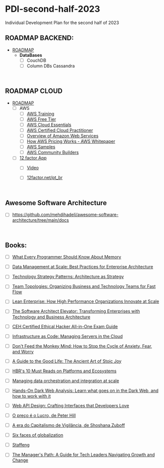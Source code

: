 # PDI-second-half-2023
Individual Development Plan for the second half of 2023


## ROADMAP BACKEND:
- [ROADMAP](https://roadmap.sh/backend)
  -   **DataBases**
      - [ ] CouchDB
      - [ ] Column DBs Cassandra

<br>

## ROADMAP CLOUD
- [ROADMAP](https://roadmap.sh/devops)
  - [ ] AWS
    - [ ] [AWS Training](https://digitalcloud.training/aws-sysops-administrator-associate-free-practice-exam-questions/)   
    - [ ] [AWS Free Tier](https://aws.amazon.com/free/?all-free-tier.sort-by=item.additionalFields.SortRank&all-free-tier.sort-order=asc&awsf.Free%20Tier%20Types=*all&awsf.Free%20Tier%20Categories=*all)
    - [ ] [AWS Cloud Essentials](https://aws.amazon.com/getting-started/cloud-essentials/)
    - [ ] [AWS Certified Cloud Practitioner](https://aws.amazon.com/certification/certified-cloud-practitioner/)
    - [ ] [Overview of Amazon Web Services](https://docs.aws.amazon.com/whitepapers/latest/aws-overview/introduction.html)
    - [ ] [How AWS Pricing Works - AWS Whitepaper](extension://bfdogplmndidlpjfhoijckpakkdjkkil/pdf/viewer.html?file=https%3A%2F%2Fdocs.aws.amazon.com%2Fpdfs%2Fwhitepapers%2Flatest%2Fhow-aws-pricing-works%2Fhow-aws-pricing-works.pdf%23welcome)
    - [ ] [AWS Samples](https://github.com/aws-samples)
    - [ ] [AWS Community Builders](https://aws.amazon.com/developer/community/community-builders/)
    
  - [ ] [12 factor App](https://12factor.net/pt_br/)
    - [ ] [Video](https://www.youtube.com/watch?v=gpJgtED36U4&list)
    - [ ] [12factor.net/pt_br](https://12factor.net/pt_br/)


<br>

## Awesome Software Architecture
- [ ] https://github.com/mehdihadeli/awesome-software-architecture/tree/main/docs

<br>

## Books:
- [ ] [What Every Programmer Should Know About Memory](https://lnkd.in/g5bhtRZG)
- [ ] [Data Management at Scale: Best Practices for Enterprise Architecture](https://lnkd.in/gt_8KxeA)
- [ ] [Technology Strategy Patterns: Architecture as Strategy](https://lnkd.in/gt66UyuN)
- [ ] [Team Topologies: Organizing Business and Technology Teams for Fast Flow](https://lnkd.in/gaBEnk9g)
- [ ] [Lean Enterprise: How High Performance Organizations Innovate at Scale](https://lnkd.in/gitV2YfB)
- [ ] [The Software Architect Elevator: Transforming Enterprises with Technology and Business Architecture](https://lnkd.in/g6gqugCQ)
- [ ] [CEH Certified Ethical Hacker All-in-One Exam Guide](https://lnkd.in/gdEGKq9s)
- [ ] [Infrastructure as Code: Managing Servers in the Cloud](https://lnkd.in/gExH8i-6)
- [ ] [Don't Feed the Monkey Mind: How to Stop the Cycle of Anxiety, Fear, and Worry](https://lnkd.in/guxq_qbp)
- [ ] [A Guide to the Good Life: The Ancient Art of Stoic Joy](https://lnkd.in/gwjjiKMF)
- [ ] [HBR's 10 Must Reads on Platforms and Ecosystems](https://lnkd.in/g-cb545G)
- [ ] [Managing data orchestration and integration at scale](https://lnkd.in/gBfkg_ra)
- [ ] [Hands-On Dark Web Analysis: Learn what goes on in the Dark Web, and how to work with it](https://lnkd.in/gMWJ5UX8)
- [ ] [Web API Design: Crafting Interfaces that Developers Love](https://lnkd.in/gcCaYi5W)
- [ ] [O preço é o Lucro, de Peter Hill]()
- [ ] [A era do Capitalismo de Vigilância, de Shoshana Zuboff]()
- [ ] [Six faces of globalization]()
- [ ] [Staffeng](https://staffeng.com/book)
- [ ] [The Manager's Path: A Guide for Tech Leaders Navigating Growth and Change]()

